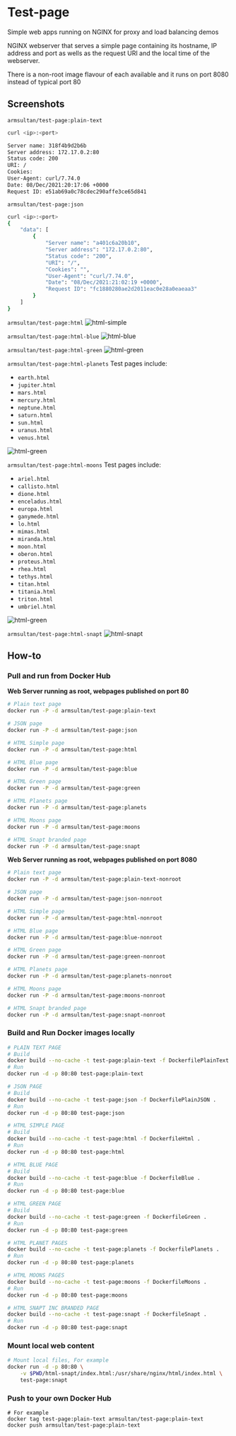 
# Test-page

Simple web apps running on NGINX for proxy and load balancing demos 

NGINX webserver that serves a simple page containing its hostname, IP address
and port as wells as the request URI and the local time of the webserver.

There is a non-root image flavour of each available and it runs on port 8080
instead of typical port 80

## Screenshots

`armsultan/test-page:plain-text`
```bash
curl <ip>:<port>

Server name: 318f4b9d2b6b
Server address: 172.17.0.2:80
Status code: 200
URI: /
Cookies: 
User-Agent: curl/7.74.0
Date: 08/Dec/2021:20:17:06 +0000
Request ID: e51ab69a0c78cdec290affe3ce65d841
```

`armsultan/test-page:json`
```bash
curl <ip>:<port>
{
    "data": [
        {
            "Server name": "a401c6a20b10",
            "Server address": "172.17.0.2:80",
            "Status code": "200",
            "URI": "/",
            "Cookies": "",
            "User-Agent": "curl/7.74.0",
            "Date": "08/Dec/2021:21:02:19 +0000",
            "Request ID": "fc1880280ae2d2011eac0e28a0eaeaa3"
        }
    ]
}
```

`armsultan/test-page:html`
![html-simple](media/html-simple.png)

`armsultan/test-page:html-blue`
![html-blue](media/html-blue.png)

`armsultan/test-page:html-green`
![html-green](media/html-green.png)

`armsultan/test-page:html-planets`
Test pages include:
 * `earth.html`
 * `jupiter.html`
 * `mars.html`
 * `mercury.html`
 * `neptune.html`
 * `saturn.html`
 * `sun.html`
 * `uranus.html`
 * `venus.html`

![html-green](media/html-planets.png)

`armsultan/test-page:html-moons`
Test pages include:
 * `ariel.html`
 * `callisto.html`
 * `dione.html`
 * `enceladus.html`
 * `europa.html`
 * `ganymede.html`
 * `lo.html`
 * `mimas.html`
 * `miranda.html`
 * `moon.html`
 * `oberon.html`
 * `proteus.html`
 * `rhea.html`
 * `tethys.html`
 * `titan.html`
 * `titania.html`
 * `triton.html`
 * `umbriel.html`

![html-green](media/html-moons.png)

`armsultan/test-page:html-snapt`
![html-snapt](media/html-snapt.png)

## How-to

### Pull and run from Docker Hub

**Web Server running as root, webpages published on port 80**

```bash
# Plain text page
docker run -P -d armsultan/test-page:plain-text

# JSON page
docker run -P -d armsultan/test-page:json

# HTML Simple page
docker run -P -d armsultan/test-page:html

# HTML Blue page
docker run -P -d armsultan/test-page:blue

# HTML Green page
docker run -P -d armsultan/test-page:green

# HTML Planets page
docker run -P -d armsultan/test-page:planets

# HTML Moons page
docker run -P -d armsultan/test-page:moons

# HTML Snapt branded page
docker run -P -d armsultan/test-page:snapt
```

**Web Server running as root, webpages published on port 8080**

```bash
# Plain text page
docker run -P -d armsultan/test-page:plain-text-nonroot

# JSON page
docker run -P -d armsultan/test-page:json-nonroot

# HTML Simple page
docker run -P -d armsultan/test-page:html-nonroot

# HTML Blue page
docker run -P -d armsultan/test-page:blue-nonroot

# HTML Green page
docker run -P -d armsultan/test-page:green-nonroot

# HTML Planets page
docker run -P -d armsultan/test-page:planets-nonroot

# HTML Moons page
docker run -P -d armsultan/test-page:moons-nonroot

# HTML Snapt branded page
docker run -P -d armsultan/test-page:snapt-nonroot
```

### Build and Run Docker images locally

```bash
# PLAIN TEXT PAGE
# Build 
docker build --no-cache -t test-page:plain-text -f DockerfilePlainText .
# Run
docker run -d -p 80:80 test-page:plain-text

# JSON PAGE
# Build 
docker build --no-cache -t test-page:json -f DockerfilePlainJSON .
# Run
docker run -d -p 80:80 test-page:json

# HTML SIMPLE PAGE
# Build 
docker build --no-cache -t test-page:html -f DockerfileHtml .
# Run
docker run -d -p 80:80 test-page:html

# HTML BLUE PAGE
# Build 
docker build --no-cache -t test-page:blue -f DockerfileBlue .
# Run
docker run -d -p 80:80 test-page:blue

# HTML GREEN PAGE
# Build 
docker build --no-cache -t test-page:green -f DockerfileGreen .
# Run
docker run -d -p 80:80 test-page:green

# HTML PLANET PAGES
docker build --no-cache -t test-page:planets -f DockerfilePlanets .
# Run
docker run -d -p 80:80 test-page:planets

# HTML MOONS PAGES
docker build --no-cache -t test-page:moons -f DockerfileMoons .
# Run
docker run -d -p 80:80 test-page:moons

# HTML SNAPT INC BRANDED PAGE
docker build --no-cache -t test-page:snapt -f DockerfileSnapt .
# Run
docker run -d -p 80:80 test-page:snapt
```

### Mount local web content

```bash
# Mount local files, For example
docker run -d -p 80:80 \
    -v $PWD/html-snapt/index.html:/usr/share/nginx/html/index.html \
    test-page:snapt
```

### Push to your own Docker Hub

```
# For example
docker tag test-page:plain-text armsultan/test-page:plain-text
docker push armsultan/test-page:plain-text
```

